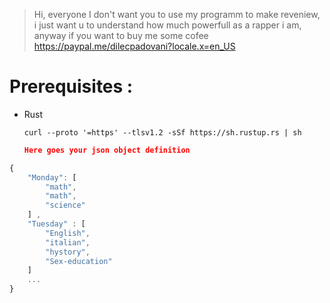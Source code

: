 >Hi, everyone
>I don't want you to use my programm to make reveniew, i just want u to understand how much powerfull as a rapper i am, anyway if you want to buy me some cofee https://paypal.me/dilecpadovani?locale.x=en_US

# Prerequisites :

- Rust 
    ``` 
    curl --proto '=https' --tlsv1.2 -sSf https://sh.rustup.rs | sh
    ```


    ```json
    Here goes your json object definition
    ```


```javascript
{ 
    "Monday": [
        "math",
        "math",
        "science"
    ] ,
    "Tuesday" : [
        "English",
        "italian",
        "hystory",
        "Sex-education"
    ]
    ...
}
```
